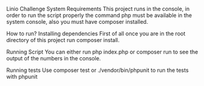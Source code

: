 Linio Challenge
System Requirements
This project runs in the console, in order to run the script properly the command php must be available in the system console, also you must have composer installed.

How to run?
Installing dependencies
First of all once you are in the root directory of this project run composer install.

Running Script
You can either run php index.php or composer run to see the output of the numbers in the console.

Running tests
Use composer test or ./vendor/bin/phpunit to run the tests with phpunit
